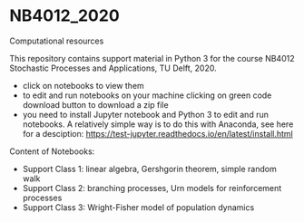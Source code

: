 # NB4012_2020
Computational resources

This repository contains support material in Python 3 for the course NB4012 Stochastic Processes and Applications, TU Delft, 2020.

- click on notebooks to view them
- to edit and run notebooks on your machine clicking on green code download button to download a zip file
- you need to install Jupyter notebook and Python 3 to edit and run notebooks. A relatively simple way is to do this with Anaconda, see here for a desciption: https://test-jupyter.readthedocs.io/en/latest/install.html

Content of Notebooks:

- Support Class 1: linear algebra, Gershgorin theorem, simple random walk
- Support Class 2: branching processes, Urn models for reinforcement processes
- Support Class 3: Wright-Fisher model of population dynamics
